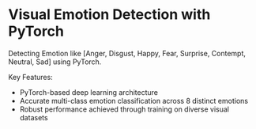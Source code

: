 # Visual Emotion Detection with PyTorch
Detecting Emotion like \[Anger, Disgust, Happy, Fear, Surprise, Contempt, Neutral, Sad\] using PyTorch. 

Key Features:
- PyTorch-based deep learning architecture
- Accurate multi-class emotion classification across 8 distinct emotions
- Robust performance achieved through training on diverse visual datasets
